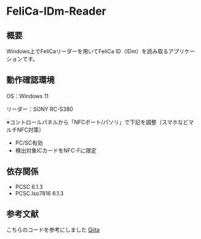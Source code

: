 # FeliCa-IDm-Reader

## 概要
Windows上でFeliCaリーダーを用いてFeliCa ID（IDm）を読み取るアプリケーションです。

## 動作確認環境
OS：Windows 11

リーダー：SONY RC-S380

※コントロールパネルから「NFCポート/パソリ」で下記を調整（スマホなどマルチNFC対策）
* PC/SC有効
* 検出対象ICカードをNFC-Fに限定

## 依存関係
* PCSC 6.1.3
* PCSC.Iso7816 6.1.3

## 参考文献
こちらのコードを参考にしました
[Qiita](https://qiita.com/mindwood/items/103fc0fb52bca7773e47)
